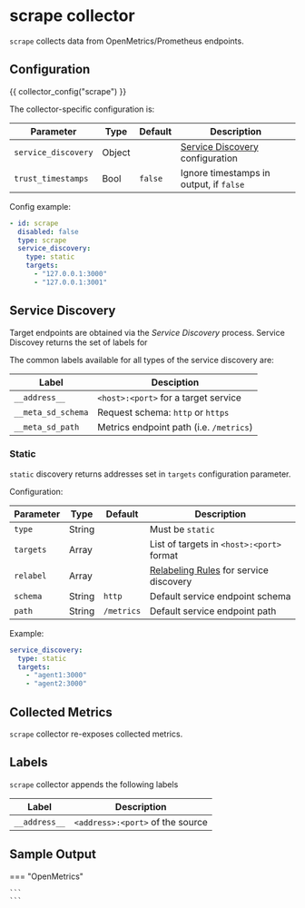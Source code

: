 # scrape collector

`scrape` collects data from OpenMetrics/Prometheus endpoints.

## Configuration

{{ collector_config("scrape") }}


The collector-specific configuration is:

| Parameter           | Type   | Default | Description                                           |
| ------------------- | ------ | ------- | ----------------------------------------------------- |
| `service_discovery` | Object |         | [Service Discovery](#service-discovery) configuration |
| `trust_timestamps`  | Bool   | `false` | Ignore timestamps in output, if `false`               |

Config example:

``` yaml
- id: scrape
  disabled: false
  type: scrape
  service_discovery:
    type: static
    targets:
      - "127.0.0.1:3000"
      - "127.0.0.1:3001"
```

## Service Discovery

Target endpoints are obtained via the *Service Discovery*  process.
Service Discovey returns the set of labels for

The common labels available for all types of the service discovery are:

| Label              | Desciption                              |
| ------------------ | --------------------------------------- |
| `__address__`      | `<host>:<port>` for a target service    |
| `__meta_sd_schema` | Request schema: `http` or `https`       |
| `__meta_sd_path`   | Metrics endpoint path (i.e. `/metrics`) |

### Static

`static` discovery returns addresses set in `targets` configuration parameter.

Configuration:

| Parameter | Type   | Default    | Description                                             |
| --------- | ------ | ---------- | ------------------------------------------------------- |
| `type`    | String |            | Must be `static`                                        |
| `targets` | Array  |            | List of targets in `<host>:<port>` format               |
| `relabel` | Array  |            | [Relabeling Rules](../relabel.md) for service discovery |
| `schema`  | String | `http`     | Default service endpoint schema                         |
| `path`    | String | `/metrics` | Default service endpoint path                           |

Example:

``` yaml
service_discovery:
  type: static
  targets:
    - "agent1:3000"
    - "agent2:3000"
```

## Collected Metrics

`scrape` collector re-exposes collected metrics.

## Labels

`scrape` collector appends the following labels

| Label         | Description                      |
| ------------- | -------------------------------- |
| `__address__` | `<address>:<port>` of the source |

## Sample Output

=== "OpenMetrics"

    ```
    ```
